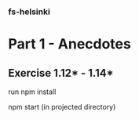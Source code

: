 ### fs-helsinki

# Part 1 - Anecdotes

## Exercise 1.12\* - 1.14\*

run npm install

npm start (in projected directory)
